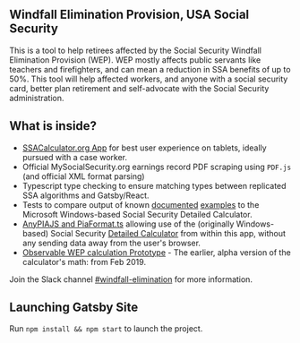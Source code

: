 ## Windfall Elimination Provision, USA Social Security

This is a tool to help retirees affected by the Social Security Windfall Elimination Provision (WEP). WEP mostly affects public servants like teachers and firefighters, and can mean a reduction in SSA benefits of up to 50%. This tool will help affected workers, and anyone with a social security card, better plan retirement and self-advocate with the Social Security administration.

## What is inside?
* [SSACalculator.org App](https://ssacalculator.org) for best user experience on tablets, ideally pursued with a case worker.
* Official MySocialSecurity.org earnings record PDF scraping using `PDF.js` (and official XML format parsing)
* Typescript type checking to ensure matching types between replicated SSA algorithms and Gatsby/React.
* Tests to compare output of known [documented](http://thadk.net/anypiamac-docs/html/) [examples](http://thadk.net/anypiamac-docs/) to the Microsoft Windows-based Social Security Detailed Calculator.
* [AnyPIAJS and PiaFormat.ts](https://github.com/codeforboston/windfall-elimination/tree/develop/src/library/pia) allowing use of the (originally Windows-based) Social Security [Detailed Calculator](https://ssa.gov/OACT/anypia/anypia.html) from within this app, without any sending data away from the user's browser.
* [Observable WEP calculation Prototype](https://observablehq.com/@thadk/windfall-awareness-notebook-prototype) - The earlier, alpha version of the calculator's math: from Feb 2019.

Join the Slack channel [#windfall-elimination](https://www.codeforboston.org/) for more information.

## Launching Gatsby Site

Run `npm install && npm start` to launch the project.
